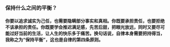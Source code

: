 ### 保持什么之间的平衡？
####  你要以追求诚实为己任，也需要隐瞒部分事实和真相。你既要承担责任，也要拒绝不该承担的责任。你既要学会推迟满足感，先苦后甜，把眼光放远，同时又要尽可能过好当前的生活，让人生的快乐多于痛苦。换句话说，自律本身需要把持得当，我称之为“保持平衡”，这也是自律的第四条原则。
